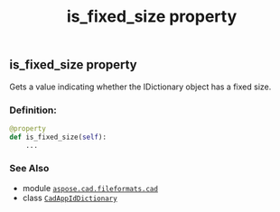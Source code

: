 ﻿---
title: is_fixed_size property
second_title: Aspose.CAD for Python via .NET API References
description: 
type: docs
weight: 100
url: /aspose.cad.fileformats.cad/cadappiddictionary/is_fixed_size/
is_root: false
---

## is_fixed_size property


Gets a value indicating whether the 
IDictionary object has a fixed size.
### Definition:
```python
@property
def is_fixed_size(self):
    ...
```

### See Also
* module [`aspose.cad.fileformats.cad`](../../)
* class [`CadAppIdDictionary`](/cad/python-net/aspose.cad.fileformats.cad/cadappiddictionary)
